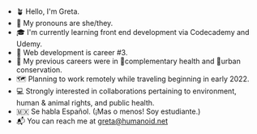 * 🪴 Hello, I'm Greta. 
* 🌈 My pronouns are she/they.
* 🎓 I'm currently learning front end development via Codecademy and Udemy.
* 🐙 Web development is career #3.
* 💼 My previous careers were in 🧘complementary health and 🦋urban conservation.
* 🗺 Planning to work remotely while traveling beginning in early 2022.
* 💻 Strongly interested in collaborations pertaining to environment, human & animal rights, and public health.
* 🇲🇽 Se habla Español. (¡Mas o menos! Soy estudiante.)
* 📬 You can reach me at greta@humanoid.net
